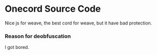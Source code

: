 # Onecord Source Code
Nice js for weave, the best cord for weave, but it have bad protection.
### Reason for deobfuscation
I got bored.

